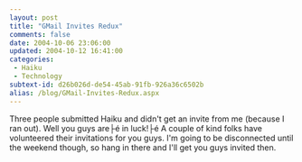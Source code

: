 ```yaml
---
layout: post
title: "GMail Invites Redux"
comments: false
date: 2004-10-06 23:06:00
updated: 2004-10-12 16:41:00
categories:
 - Haiku
 - Technology
subtext-id: d26b026d-de54-45ab-91fb-926a36c6502b
alias: /blog/GMail-Invites-Redux.aspx
---
```



Three people submitted Haiku and didn't get an invite from me (because I ran out). Well you guys are├é in luck!├é A couple of kind folks have volunteered their invitations for you guys. I'm going to be disconnected until the weekend though, so hang in there and I'll get you guys invited then.
